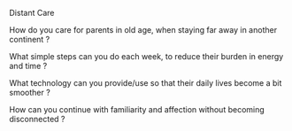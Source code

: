 Distant Care

How do you care for parents in old age, when staying far away in another continent ?

What simple steps can you do each week, to reduce their burden in energy and time ?

What technology can you provide/use so that their daily lives become a bit smoother ?

How can you continue with familiarity and affection without becoming disconnected ?